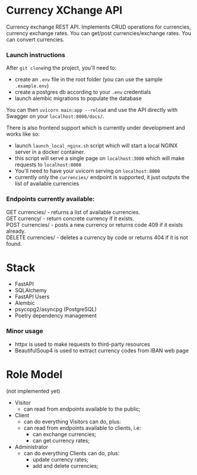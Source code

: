 # Currency XChange API

Currency exchange REST API.
Implements CRUD operations for currencies, currency exchange rates. You can get/post
currencies/exchange rates. You can convert currencies.

### Launch instructions
After `git clone`ing the project, you'll need to:
- create an `.env` file in the root folder (you can use the sample `.example.env`)
- create a postgres db according to your `.env` credentials
- launch alembic migrations to populate the database

You can then `uvicorn main:app --reload` and use 
the API directly with Swagger on your `localhost:8000/docs/`.

There is also frontend support which is currently under development and works like so:
- launch `launch_local_nginx.sh` script which will start a local NGINX server in a docker container.
- this script will serve a single page on `localhost:3000` which will make requests to `localhost:8000`
- You'll need to have your uvicorn serving on `localhost:8000`
- currently only the `currencies/` endpoint is supported, it just outputs the list of available currencies



### Endpoints currently available:  

GET currencies/ - returns a list of available currencies.  
GET currency/<currency code> - return concrete currency if it exists.  
POST currencies/ - posts a new currency or returns code 409 if it exists already.  
DELETE currencies/ - deletes a currency by code or returns 404 if it is not found.

# Stack

* FastAPI
* SQLAlchemy
* FastAPI Users
* Alembic
* psycopg2/asyncpg (PostgreSQL)
* Poetry dependency management

###  Minor usage
* httpx is used to make requests to third-party resources
* BeautifulSoup4 is used to extract currency codes from IBAN web page

# Role Model
(not implemented yet)

* Visitor
    - can read from endpoints available to the public;
* Client
    - can do everything Visitors can do, plus:
    - can read from endpoints available to clients, i.e:
        - can exchange currencies;
        - can get currency rates;
* Administrator
    - can do everything Clients can do, plus:
        - update currency rates;
        - add and delete currencies;
  
